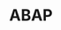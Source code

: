 ---
cloudinary_convert: false
published: published
slug: abap
title: ABAP
start: January 01, 2000
---